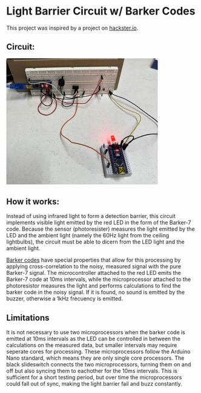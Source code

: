 # Light Barrier Circuit w/ Barker Codes
This project was inspired by a project on [hackster.io](https://www.hackster.io/hague/over-engineered-dual-core-light-barrier-c523a9). 

## Circuit:
<img src="Media\thumbnail.JPEG" alt="Light Barrier Circuit" width="400px"/>

## How it works:
Instead of using infrared light to form a detection barrier, this circuit implements visible light emitted by the red LED in the form of the Barker-7 code. Because the sensor (photoresister) measures the light emitted by the LED and the ambient light (namely the 60Hz light from the ceiling lightbulbs), the circuit must be able to dicern from the LED light and the ambient light.

[Barker codes](https://en.wikipedia.org/wiki/Barker_code) have special properties that allow for this processing by applying cross-correlation to the noisy, measured signal with the pure Barker-7 signal. The microcontroller attached to the red LED emits the Barker-7 code at 10ms intervals, while the microprocessor attached to the photoresistor measures the light and performs calculations to find the barker code in the noisy signal. If it is found, no sound is emitted by the buzzer, otherwise a 1kHz frecuency is emitted.

## Limitations
It is not necessary to use two microprocessors when the barker code is emitted at 10ms intervals as the LED can be controlled in between the calculations on the measured data, but smaller intervals may require seperate cores for processing. These microprocessors follow the Arduino Nano standard, which means they are only single core processors. The black slideswitch connects the two microprocessors, turning them on and off but also syncing them to eachother for the 10ms intervals. This is sufficient for a short testing period, but over time the microprocessors could fall out of sync, making the light barrier fail and buzz constantly.